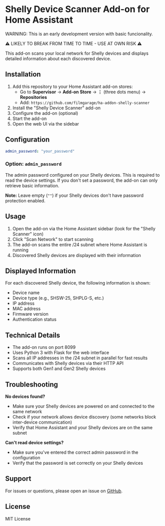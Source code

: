 # Shelly Device Scanner Add-on for Home Assistant

WARNING: This is an early development version with basic funcionality.

⚠️ LIKELY TO BREAK FROM TIME TO TIME - USE AT OWN RISK ⚠️

This add-on scans your local network for Shelly devices and displays detailed information about each discovered device.

## Installation

1. Add this repository to your Home Assistant add-on stores:
   - Go to **Supervisor** → **Add-on Store** → **⋮** (three dots menu) → **Repositories**
   - Add: `https://github.com/filmgarage/ha-addon-shelly-scanner`
2. Install the "Shelly Device Scanner" add-on
3. Configure the add-on (optional)
4. Start the add-on
5. Open the web UI via the sidebar

## Configuration

```yaml
admin_password: "your_password"
```

### Option: `admin_password`

The admin password configured on your Shelly devices. This is required to read the device settings. If you don't set a password, the add-on can only retrieve basic information.

**Note:** Leave empty (`""`) if your Shelly devices don't have password protection enabled.

## Usage

1. Open the add-on via the Home Assistant sidebar (look for the "Shelly Scanner" icon)
2. Click "Scan Network" to start scanning
3. The add-on scans the entire /24 subnet where Home Assistant is running
4. Discovered Shelly devices are displayed with their information

## Displayed Information

For each discovered Shelly device, the following information is shown:

- Device name
- Device type (e.g., SHSW-25, SHPLG-S, etc.)
- IP address
- MAC address
- Firmware version
- Authentication status

## Technical Details

- The add-on runs on port 8099
- Uses Python 3 with Flask for the web interface
- Scans all IP addresses in the /24 subnet in parallel for fast results
- Communicates with Shelly devices via their HTTP API
- Supports both Gen1 and Gen2 Shelly devices

## Troubleshooting

**No devices found?**
- Make sure your Shelly devices are powered on and connected to the same network
- Check if your network allows device discovery (some networks block inter-device communication)
- Verify that Home Assistant and your Shelly devices are on the same subnet

**Can't read device settings?**
- Make sure you've entered the correct admin password in the configuration
- Verify that the password is set correctly on your Shelly devices

## Support

For issues or questions, please open an issue on [GitHub](https://github.com/filmgarage/ha-addon-shelly-scanner/issues).

## License

MIT License
